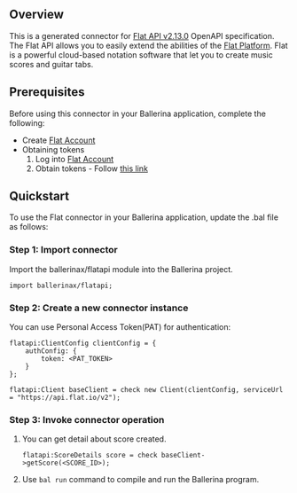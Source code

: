 ## Overview

This is a generated connector for [Flat API v2.13.0](https://flat.io/developers/docs/api/) OpenAPI specification.
The Flat API allows you to easily extend the abilities of the [Flat Platform](https://flat.io). Flat is a powerful cloud-based notation software that let you to create music scores and guitar tabs. 

## Prerequisites
Before using this connector in your Ballerina application, complete the following:
* Create [Flat Account](https://flat.io/auth/signup)
* Obtaining tokens
   1. Log into [Flat Account](https://flat.io/auth/signin)
   2. Obtain tokens - Follow [this link](https://flat.io/developers/docs/api/authentication.html)

## Quickstart

To use the Flat connector in your Ballerina application, update the .bal file as follows:

### Step 1: Import connector
Import the ballerinax/flatapi module into the Ballerina project.
```ballerina
import ballerinax/flatapi;
```
### Step 2: Create a new connector instance
You can use Personal Access Token(PAT) for authentication:
```ballerina
flatapi:ClientConfig clientConfig = {
    authConfig: {
        token: <PAT_TOKEN>
    }
};

flatapi:Client baseClient = check new Client(clientConfig, serviceUrl = "https://api.flat.io/v2");
```
### Step 3: Invoke connector operation
1. You can get detail about score created.
    ```ballerina
    flatapi:ScoreDetails score = check baseClient->getScore(<SCORE_ID>);
    ```
2. Use `bal run` command to compile and run the Ballerina program. 
